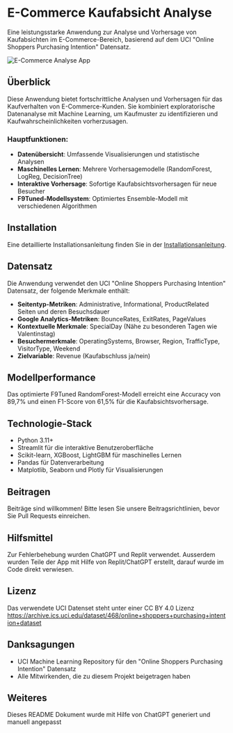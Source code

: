 # E-Commerce Kaufabsicht Analyse

Eine leistungsstarke Anwendung zur Analyse und Vorhersage von Kaufabsichten im E-Commerce-Bereich, basierend auf dem UCI "Online Shoppers Purchasing Intention" Datensatz.

![E-Commerce Analyse App](screenshot.png)

## Überblick

Diese Anwendung bietet fortschrittliche Analysen und Vorhersagen für das Kaufverhalten von E-Commerce-Kunden. Sie kombiniert exploratorische Datenanalyse mit Machine Learning, um Kaufmuster zu identifizieren und Kaufwahrscheinlichkeiten vorherzusagen.

### Hauptfunktionen:

- **Datenübersicht**: Umfassende Visualisierungen und statistische Analysen
- **Maschinelles Lernen**: Mehrere Vorhersagemodelle (RandomForest, LogReg, DecisionTree)
- **Interaktive Vorhersage**: Sofortige Kaufabsichtsvorhersagen für neue Besucher
- **F9Tuned-Modellsystem**: Optimiertes Ensemble-Modell mit verschiedenen Algorithmen

## Installation

Eine detaillierte Installationsanleitung finden Sie in der [Installationsanleitung](install_requirements.md).

## Datensatz

Die Anwendung verwendet den UCI "Online Shoppers Purchasing Intention" Datensatz, der folgende Merkmale enthält:

- **Seitentyp-Metriken**: Administrative, Informational, ProductRelated Seiten und deren Besuchsdauer
- **Google Analytics-Metriken**: BounceRates, ExitRates, PageValues
- **Kontextuelle Merkmale**: SpecialDay (Nähe zu besonderen Tagen wie Valentinstag)
- **Besuchermerkmale**: OperatingSystems, Browser, Region, TrafficType, VisitorType, Weekend
- **Zielvariable**: Revenue (Kaufabschluss ja/nein)

## Modellperformance

Das optimierte F9Tuned RandomForest-Modell erreicht eine Accuracy von 89,7% und einen F1-Score von 61,5% für die Kaufabsichtsvorhersage.

## Technologie-Stack

- Python 3.11+
- Streamlit für die interaktive Benutzeroberfläche
- Scikit-learn, XGBoost, LightGBM für maschinelles Lernen
- Pandas für Datenverarbeitung
- Matplotlib, Seaborn und Plotly für Visualisierungen

## Beitragen

Beiträge sind willkommen! Bitte lesen Sie unsere Beitragsrichtlinien, bevor Sie Pull Requests einreichen.

## Hilfsmittel
Zur Fehlerbehebung wurden ChatGPT und Replit verwendet. 
Ausserdem wurden Teile der App mit Hilfe von Replit/ChatGPT erstellt, darauf wurde im Code direkt verwiesen. 

## Lizenz

Das verwendete UCI Datenset steht unter einer CC BY 4.0 Lizenz
https://archive.ics.uci.edu/dataset/468/online+shoppers+purchasing+intention+dataset

## Danksagungen

- UCI Machine Learning Repository für den "Online Shoppers Purchasing Intention" Datensatz
- Alle Mitwirkenden, die zu diesem Projekt beigetragen haben

## Weiteres 
Dieses README Dokument wurde mit Hilfe von ChatGPT generiert und manuell angepasst
